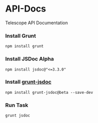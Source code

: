# API-Docs
Telescope API Documentation

### Install Grunt

`npm install grunt`

### Install JSDoc Alpha

`npm install jsdoc@"<=3.3.0"`

### Install [grunt-jsdoc](https://github.com/krampstudio/grunt-jsdoc)

`npm install grunt-jsdoc@beta --save-dev`

### Run Task

`grunt jsdoc`
